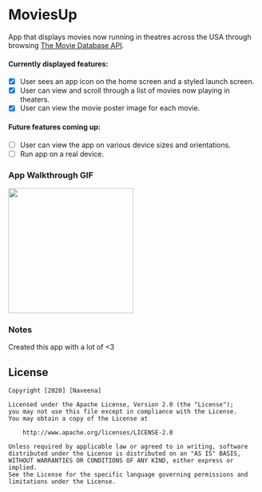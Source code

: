 # MoviesUp
App that displays movies now running in theatres across the USA through browsing [The Movie Database API](http://docs.themoviedb.apiary.io/#).

#### Currently displayed features:
- [x] User sees an app icon on the home screen and a styled launch screen.
- [x] User can view and scroll through a list of movies now playing in theaters.
- [x] User can view the movie poster image for each movie.

#### Future features coming up:
- [ ] User can view the app on various device sizes and orientations.
- [ ] Run app on a real device.

### App Walkthrough GIF
<img src="https://media.giphy.com/media/vC1A64j7hwYGIDWNet/giphy.gif" width=250><br>

### Notes
Created this app with a lot of <3

## License

    Copyright [2020] [Naveena]

    Licensed under the Apache License, Version 2.0 (the "License");
    you may not use this file except in compliance with the License.
    You may obtain a copy of the License at

        http://www.apache.org/licenses/LICENSE-2.0

    Unless required by applicable law or agreed to in writing, software
    distributed under the License is distributed on an "AS IS" BASIS,
    WITHOUT WARRANTIES OR CONDITIONS OF ANY KIND, either express or implied.
    See the License for the specific language governing permissions and
    limitations under the License.
